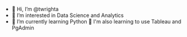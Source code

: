 - 👋 Hi, I’m @twrighta
- 👀 I’m interested in Data Science and Analytics
- 🌱 I’m currently learning Python
  🌱 I'm also learning to use Tableau and PgAdmin

<!---
twrighta/twrighta is a ✨ special ✨ repository because its `README.md` (this file) appears on your GitHub profile.
You can click the Preview link to take a look at your changes.
--->
